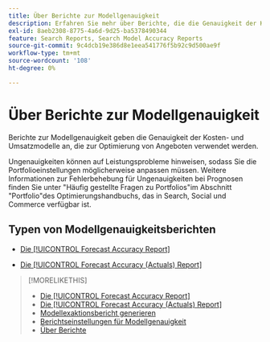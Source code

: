 ```yaml
---
title: Über Berichte zur Modellgenauigkeit
description: Erfahren Sie mehr über Berichte, die die Genauigkeit der Kosten- und Umsatzmodelle angeben, die zur Optimierung von Angeboten verwendet werden.
exl-id: 8aeb2308-8775-4a6d-9d25-ba5378490344
feature: Search Reports, Search Model Accuracy Reports
source-git-commit: 9c4dcb19e386d8e1eea541776f5b92c9d500ae9f
workflow-type: tm+mt
source-wordcount: '108'
ht-degree: 0%

---
```


# Über Berichte zur Modellgenauigkeit

Berichte zur Modellgenauigkeit geben die Genauigkeit der Kosten- und Umsatzmodelle an, die zur Optimierung von Angeboten verwendet werden.

Ungenauigkeiten können auf Leistungsprobleme hinweisen, sodass Sie die Portfolioeinstellungen möglicherweise anpassen müssen. Weitere Informationen zur Fehlerbehebung für Ungenauigkeiten bei Prognosen finden Sie unter &quot;Häufig gestellte Fragen zu Portfolios&quot;im Abschnitt &quot;Portfolio&quot;des Optimierungshandbuchs, das in Search, Social und Commerce verfügbar ist.<!-- verify convention for referencing Optimization Guide here -->

## Typen von Modellgenauigkeitsberichten

* [Die [!UICONTROL Forecast Accuracy Report]](forecast-accuracy-report.md)

* [Die [!UICONTROL Forecast Accuracy (Actuals) Report]](forecast-accuracy-actuals-report.md)

>[!MORELIKETHIS]
>
>* [Die [!UICONTROL Forecast Accuracy Report]](forecast-accuracy-report.md)
>* [Die [!UICONTROL Forecast Accuracy (Actuals) Report]](forecast-accuracy-actuals-report.md)
>* [Modellexaktionsbericht generieren](model-accuracy-report-generate.md)
>* [Berichtseinstellungen für Modellgenauigkeit](/help/search-social-commerce/reports/management/model-accuracy/model-accuracy-report-settings.md)
>* [Über Berichte](/help/search-social-commerce/reports/report-about.md)
